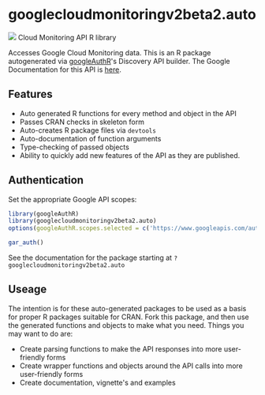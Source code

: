 # googlecloudmonitoringv2beta2.auto
![](https://www.gstatic.com/images/branding/product/1x/googleg_32dp.png)
Cloud Monitoring API R library

Accesses Google Cloud Monitoring data.
This is an R package autogenerated via [googleAuthR](http://code.markedmondson.me/googleAuthR)'s Discovery API builder. 
The Google Documentation for this API is [here](https://cloud.google.com/monitoring/v2beta2/).

## Features 
 * Auto generated R functions for every method and object in the API
 * Passes CRAN checks in skeleton form
 * Auto-creates R package files via `devtools`
 * Auto-documentation of function arguments
 * Type-checking of passed objects
 * Ability to quickly add new features of the API as they are published.

## Authentication
Set the appropriate Google API scopes:

```r
library(googleAuthR)
library(googlecloudmonitoringv2beta2.auto)
options(googleAuthR.scopes.selected = c('https://www.googleapis.com/auth/cloud-platform', 'https://www.googleapis.com/auth/monitoring'))

gar_auth()
```
 See the documentation for the package starting at `?googlecloudmonitoringv2beta2.auto`
## Useage
The intention is for these auto-generated packages to be used as a basis for proper R packages suitable for CRAN.
Fork this package, and then use the generated functions and objects to make what you need.
Things you may want to do are:
* Create parsing functions to make the API responses into more user-friendly forms
* Create wrapper functions and objects around the API calls into more user-friendly forms
* Create documentation, vignette's and examples


